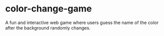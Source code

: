 # color-change-game
A fun and interactive web game where users guess the name of the color after the background randomly changes.
